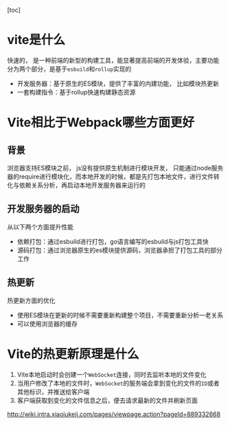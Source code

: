 [toc]

# vite是什么

快速的， 是一种前端的新型的构建工具，能显著提高前端的开发体验，主要功能分为两个部分，是基于`esbuild`和`rollup`实现的

+ 开发服务器：基于原生的ES模块，提供了丰富的内建功能， 比如模块热更新
+ 一套构建指令：基于rollup快速构建静态资源

# Vite相比于Webpack哪些方面更好

## 背景

浏览器支持ES模块之前， js没有提供原生机制进行模块开发， 只能通过node服务器的require进行模块化，而本地开发的时候，都是先打包本地文件，进行文件转化与依赖关系分析，再启动本地开发服务器来运行的

## 开发服务器的启动

从以下两个方面提升性能

+ 依赖打包：通过esbuild进行打包，go语言编写的esbuild与js打包工具快
+ 源码打包：通过浏览器原生的es模块提供源码，浏览器承担了打包工具的部分工作

## 热更新

热更新方面的优化

+ 使用ES模块在更新的时候不需要重新构建整个项目，不需要重新分析一老关系
+ 可以使用浏览器的缓存

# Vite的热更新原理是什么

1. Vite本地启动时会创建一个`WebSocket`连接，同时去监听本地的文件变化
2. 当用户修改了本地的文件时，`WebSocket`的服务端会拿到变化的文件的`ID`或者其他标识，并推送给客户端
3. 客户端获取到变化的文件信息之后，便去请求最新的文件并刷新页面

http://wiki.intra.xiaojukeji.com/pages/viewpage.action?pageId=889332668